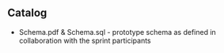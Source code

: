## Catalog

* Schema.pdf & Schema.sql - prototype schema as defined in collaboration with the sprint participants
